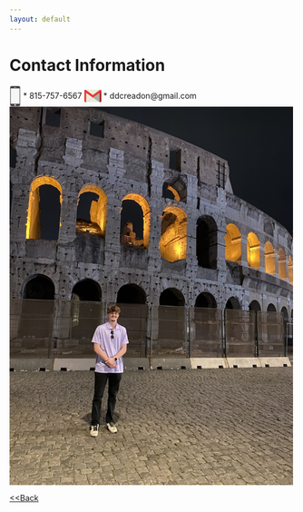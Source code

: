 ```yaml
---
layout: default
---
```


# Contact Information
<img src="images/phone.png" alt="Phone Icon" width="20" style="vertical-align:middle;"> 
* 815-757-6567

<img src="images/email.png" alt="Email Icon" width="30" style="vertical-align:middle;">
* ddcreadon@gmail.com

<img src="images/rome.jpg" alt="Rome Image" width="500" style="vertical-align:middle;">

[<<Back](./)